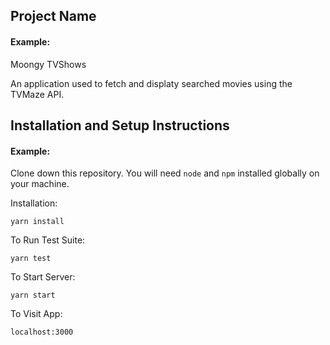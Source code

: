 ## Project Name

#### Example:

Moongy TVShows 

An application used to fetch and displaty searched movies using the TVMaze API.

## Installation and Setup Instructions

#### Example:  

Clone down this repository. You will need `node` and `npm` installed globally on your machine.  

Installation:

`yarn install`  

To Run Test Suite:  

`yarn test`  

To Start Server:

`yarn start`  

To Visit App:

`localhost:3000`  